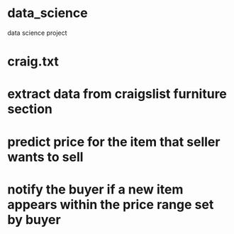 # data_science
data science project
# craig.txt
# extract data from craigslist furniture section
# predict price for the item that seller wants to sell
# notify the buyer if a new item appears within the price range set by buyer
